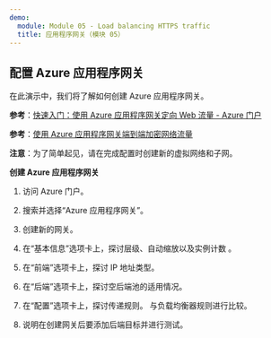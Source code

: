 ```yaml
---
demo:
  module: Module 05 - Load balancing HTTPS traffic
  title: 应用程序网关（模块 05）
---
```

## 配置 Azure 应用程序网关

在此演示中，我们将了解如何创建 Azure 应用程序网关。 

**参考**：[快速入门：使用 Azure 应用程序网关定向 Web 流量 - Azure 门户](https://learn.microsoft.com/azure/application-gateway/quick-create-portal)

**参考**：[使用 Azure 应用程序网关端到端加密网络流量](https://github.com/MicrosoftDocs/mslearn-end-to-end-encryption-with-app-gateway)

**注意**：为了简单起见，请在完成配置时创建新的虚拟网络和子网。 

**创建 Azure 应用程序网关**

1. 访问 Azure 门户。

1. 搜索并选择“Azure 应用程序网关”。

1. 创建新的网关。

1. 在“基本信息”选项卡上，探讨层级、自动缩放以及实例计数   。

1. 在“前端”选项卡上，探讨 IP 地址类型。

1. 在“后端”选项卡上，探讨空后端池的适用情况。

1. 在“配置”选项卡上，探讨传递规则。 与负载均衡器规则进行比较。

1. 说明在创建网关后要添加后端目标并进行测试。 
